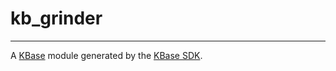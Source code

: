 
# kb_grinder
---

A [KBase](https://kbase.us) module generated by the [KBase SDK](https://github.com/kbase/kb_sdk).


